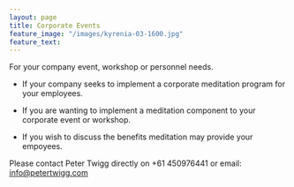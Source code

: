 ```yaml
---
layout: page
title: Corporate Events
feature_image: "/images/kyrenia-03-1600.jpg"
feature_text: 
---
```


For your company event, workshop or personnel needs.

* If your company seeks to implement a corporate meditation program for your employees.

* If you are wanting to implement a meditation component to your corporate event or workshop. 

* If you wish to discuss the benefits meditation may provide your empoyees.

Please contact Peter Twigg directly 
on +61 450976441 or email: [info@petertwigg.com](mailto:info@petertwigg.com) 

